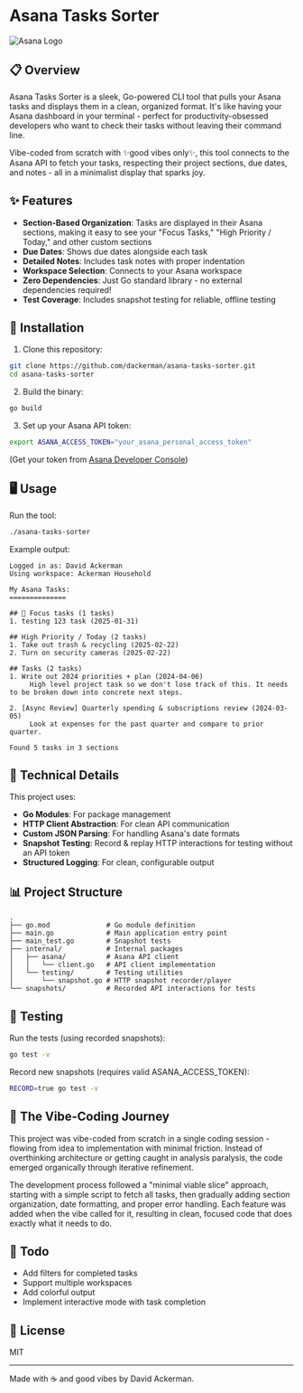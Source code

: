 # Asana Tasks Sorter

![Asana Logo](https://assets.asana.biz/m/5d807fb5d4e2a5ff/original/asana-logo-freelogodesign.png)

## 📋 Overview

Asana Tasks Sorter is a sleek, Go-powered CLI tool that pulls your Asana tasks and displays them in a clean, organized format. It's like having your Asana dashboard in your terminal - perfect for productivity-obsessed developers who want to check their tasks without leaving their command line.

Vibe-coded from scratch with ✨good vibes only✨, this tool connects to the Asana API to fetch your tasks, respecting their project sections, due dates, and notes - all in a minimalist display that sparks joy.

## ✨ Features

- **Section-Based Organization**: Tasks are displayed in their Asana sections, making it easy to see your "Focus Tasks," "High Priority / Today," and other custom sections
- **Due Dates**: Shows due dates alongside each task
- **Detailed Notes**: Includes task notes with proper indentation
- **Workspace Selection**: Connects to your Asana workspace
- **Zero Dependencies**: Just Go standard library - no external dependencies required!
- **Test Coverage**: Includes snapshot testing for reliable, offline testing

## 🚀 Installation

1. Clone this repository:
```bash
git clone https://github.com/dackerman/asana-tasks-sorter.git
cd asana-tasks-sorter
```

2. Build the binary:
```bash
go build
```

3. Set up your Asana API token:
```bash
export ASANA_ACCESS_TOKEN="your_asana_personal_access_token"
```
   (Get your token from [Asana Developer Console](https://app.asana.com/0/developer-console))

## 🖥️ Usage

Run the tool:

```bash
./asana-tasks-sorter
```

Example output:

```
Logged in as: David Ackerman
Using workspace: Ackerman Household

My Asana Tasks:
==============

## 📌 Focus tasks (1 tasks)
1. testing 123 task (2025-01-31)

## High Priority / Today (2 tasks)
1. Take out trash & recycling (2025-02-22)
2. Turn on security cameras (2025-02-22)

## Tasks (2 tasks)
1. Write out 2024 priorities + plan (2024-04-06)
     High level project task so we don't lose track of this. It needs to be broken down into concrete next steps.

2. [Async Review] Quarterly spending & subscriptions review (2024-03-05)
     Look at expenses for the past quarter and compare to prior quarter.
     
Found 5 tasks in 3 sections
```

## 🧰 Technical Details

This project uses:

- **Go Modules**: For package management
- **HTTP Client Abstraction**: For clean API communication
- **Custom JSON Parsing**: For handling Asana's date formats
- **Snapshot Testing**: Record & replay HTTP interactions for testing without an API token
- **Structured Logging**: For clean, configurable output

## 📊 Project Structure

```
.
├── go.mod              # Go module definition
├── main.go             # Main application entry point
├── main_test.go        # Snapshot tests
├── internal/           # Internal packages
│   ├── asana/          # Asana API client
│   │   └── client.go   # API client implementation
│   └── testing/        # Testing utilities
│       └── snapshot.go # HTTP snapshot recorder/player
└── snapshots/          # Recorded API interactions for tests
```

## 🧪 Testing

Run the tests (using recorded snapshots):

```bash
go test -v
```

Record new snapshots (requires valid ASANA_ACCESS_TOKEN):

```bash
RECORD=true go test -v
```

## 🔮 The Vibe-Coding Journey

This project was vibe-coded from scratch in a single coding session - flowing from idea to implementation with minimal friction. Instead of overthinking architecture or getting caught in analysis paralysis, the code emerged organically through iterative refinement.

The development process followed a "minimal viable slice" approach, starting with a simple script to fetch all tasks, then gradually adding section organization, date formatting, and proper error handling. Each feature was added when the vibe called for it, resulting in clean, focused code that does exactly what it needs to do.

## 📝 Todo

- Add filters for completed tasks
- Support multiple workspaces
- Add colorful output
- Implement interactive mode with task completion

## 📄 License

MIT

---

Made with ☕ and good vibes by David Ackerman.